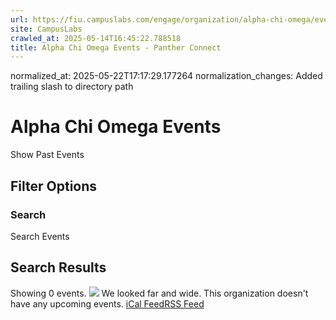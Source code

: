 ```yaml
---
url: https://fiu.campuslabs.com/engage/organization/alpha-chi-omega/events/
site: CampusLabs
crawled_at: 2025-05-14T16:45:22.788518
title: Alpha Chi Omega Events - Panther Connect
---
```

normalized_at: 2025-05-22T17:17:29.177264
normalization_changes: Added trailing slash to directory path

# Alpha Chi Omega Events
Show Past Events
## Filter Options
### Search
Search Events
## Search Results
Showing 0 events.
![](https://static.campuslabsengage.com/discovery/images/events_1.svg)
We looked far and wide.
This organization doesn't have any upcoming events.
[iCal Feed](https://fiu.campuslabs.com/engage/organization/alpha-chi-omega/events.ics)[RSS Feed](https://fiu.campuslabs.com/engage/organization/alpha-chi-omega/events.rss)
